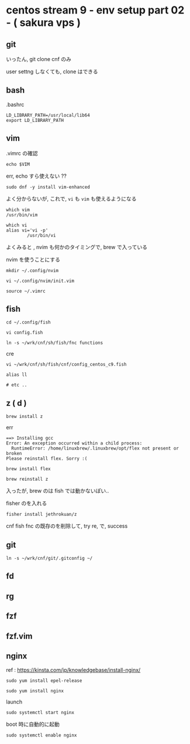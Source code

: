 
# centos stream 9  -  env setup part 02  -  ( sakura vps )


## git

いったん, git clone cnf のみ

user settng しなくても, clone はできる


## bash

.bashrc

```
LD_LIBRARY_PATH=/usr/local/lib64
export LD_LIBRARY_PATH
```


## vim

.vimrc の確認

```
echo $VIM
```

err, echo すら使えない ??


```
sudo dnf -y install vim-enhanced
```

よく分からないが,
これで, `vi` も `vim` も使えるようになる

```
which vim
/usr/bin/vim
```

```
which vi 
alias vi='vi -p'
        /usr/bin/vi
```


よくみると , nvim も何かのタイミングで, brew で入っている

nvim を使うことにする

```
mkdir ~/.config/nvim
```

```
vi ~/.config/nvim/init.vim
```

```
source ~/.vimrc
```


## fish

```
cd ~/.config/fish
```

```
vi config.fish
```

```
ln -s ~/wrk/cnf/sh/fish/fnc functions
```

cre 

```
vi ~/wrk/cnf/sh/fish/cnf/config_centos_c9.fish
```

```
alias ll 

# etc ..
```


## z ( d )

```
brew install z
```

err

```
==> Installing gcc
Error: An exception occurred within a child process:
  RuntimeError: /home/linuxbrew/.linuxbrew/opt/flex not present or broken
Please reinstall flex. Sorry :(
```

```
brew install flex
```

```
brew reinstall z
```

入ったが, brew のは fish では動かないぽい..


fisher のを入れる

```
fisher install jethrokuan/z
```

cnf fish fnc の既存のを削除して, try re, で, success



## git

```
ln -s ~/wrk/cnf/git/.gitconfig ~/
```



## fd



## rg



## fzf




## fzf.vim




## nginx

ref :
https://kinsta.com/jp/knowledgebase/install-nginx/


```
sudo yum install epel-release
```

```
sudo yum install nginx
```

launch

```
sudo systemctl start nginx
```

boot 時に自動的に起動

```
sudo systemctl enable nginx
```



